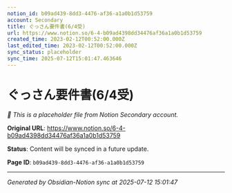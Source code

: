 ```yaml
---
notion_id: b09ad439-8dd3-4476-af36-a1a0b1d53759
account: Secondary
title: ぐっさん要件書(6/4受)
url: https://www.notion.so/6-4-b09ad4398dd34476af36a1a0b1d53759
created_time: 2023-02-12T00:52:00.000Z
last_edited_time: 2023-02-12T00:52:00.000Z
sync_status: placeholder
sync_time: 2025-07-12T15:01:47.463646
---
```


# ぐっさん要件書(6/4受)

*🔄 This is a placeholder file from Notion Secondary account.*

**Original URL**: https://www.notion.so/6-4-b09ad4398dd34476af36a1a0b1d53759

**Status**: Content will be synced in a future update.

**Page ID**: `b09ad439-8dd3-4476-af36-a1a0b1d53759`

---

*Generated by Obsidian-Notion sync at 2025-07-12 15:01:47*
